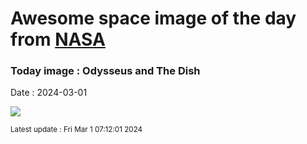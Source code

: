 
# Awesome space image of the day from [NASA](https://api.nasa.gov/)

### Today image : Odysseus and The Dish
Date : 2024-03-01

![](https://apod.nasa.gov/apod/image/2403/The_Dish_Tracking_IM-1_22February2024_04s.jpg)

<small>Latest update : Fri Mar  1 07:12:01 2024</small>
        